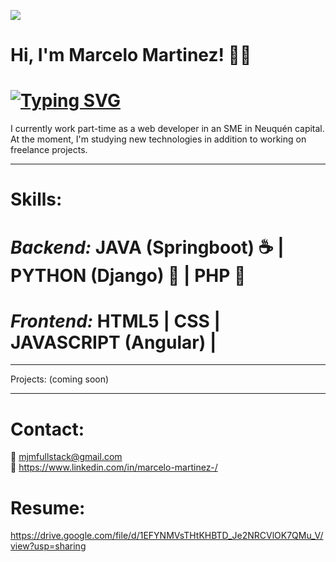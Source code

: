 ![](https://github.com/hebertdev1/hebertdev1/blob/master/javascript.gif)
#  Hi, I'm Marcelo Martinez! 👋👋


# [![Typing SVG](https://readme-typing-svg.herokuapp.com?color=%2336BCF7&lines=I'm+a+Full+Stack+Web+Developer)](https://git.io/typing-svg)

 I currently work part-time as a web developer in an SME in Neuquén capital. At the moment, I'm studying new technologies in addition to working on freelance projects.


------------


# Skills:
    
# _Backend:_ JAVA (Springboot) :coffee: | PYTHON (Django) :snake: |   PHP :elephant:

 
# _Frontend:_ HTML5 | CSS | JAVASCRIPT (Angular) |                 
            
------------

 Projects: (coming soon)

  ------------
# Contact:

📧 mjmfullstack@gmail.com 
  <br/>
💎 https://www.linkedin.com/in/marcelo-martinez-/
<br/>

  
  # Resume: 
  
  https://drive.google.com/file/d/1EFYNMVsTHtKHBTD_Je2NRCVlOK7QMu_V/view?usp=sharing
